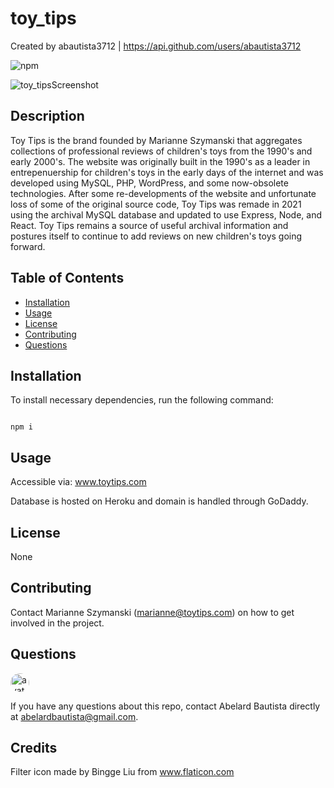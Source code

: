 # toy_tips

Created by abautista3712 | https://api.github.com/users/abautista3712

![npm](https://img.shields.io/npm/v/axios)

![toy_tipsScreenshot](./public/assets/images/toy_tipsScreenshot.PNG?raw=true "toy_tips landing")

## Description

Toy Tips is the brand founded by Marianne Szymanski that aggregates collections of professional reviews of children's toys from the 1990's and early 2000's. The website was originally built in the 1990's as a leader in entrepenuership for children's toys in the early days of the internet and was developed using MySQL, PHP, WordPress, and some now-obsolete technologies. After some re-developments of the website and unfortunate loss of some of the original source code, Toy Tips was remade in 2021 using the archival MySQL database and updated to use Express, Node, and React. Toy Tips remains a source of useful archival information and postures itself to continue to add reviews on new children's toys going forward.

## Table of Contents

- [Installation](#installation)
- [Usage](#usage)
- [License](#license)
- [Contributing](#contributing)
- [Questions](#questions)

## Installation

To install necessary dependencies, run the following command:

```

npm i

```

## Usage

Accessible via: www.toytips.com

Database is hosted on Heroku and domain is handled through GoDaddy.

## License

None

## Contributing

Contact Marianne Szymanski (marianne@toytips.com) on how to get involved in the project.

## Questions

<img src="https://avatars.githubusercontent.com/u/58578177?v=4" alt="avatar" style="border-radius: 16px" width="30" />
    
If you have any questions about this repo, contact Abelard Bautista directly at abelardbautista@gmail.com.

## Credits

Filter icon made by Bingge Liu from www.flaticon.com
